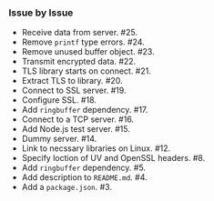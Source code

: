 ### Issue by Issue

 * Receive data from server. #25.
 * Remove `printf` type errors. #24.
 * Remove unused buffer object. #23.
 * Transmit encrypted data. #22.
 * TLS library starts on connect. #21.
 * Extract TLS to library. #20.
 * Connect to SSL server. #19.
 * Configure SSL. #18.
 * Add `ringbuffer` dependency. #17.
 * Connect to a TCP server. #16.
 * Add Node.js test server. #15.
 * Dummy server. #14.
 * Link to necssary libraries on Linux. #12.
 * Specify loction of UV and OpenSSL headers. #8.
 * Add `ringbuffer` dependency. #5.
 * Add description to `README.md`. #4.
 * Add a `package.json`. #3.
